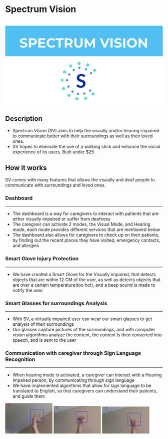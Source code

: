 # Spectrum Vision
<p align="center">
  </br>
  <img src="header.png"/>
</p>

## Description
<ul>
<li>Spectrum Vision (SV) aims to help the visually and/or hearing-impaired to communicate better with their surroundings as well as their loved ones. </li>
<li>SV hopes to eliminate the use of a walking stick and enhance the social experience of its users.   
  Built under $25</li>
</ul>

## How it works
SV comes with many features that allows the visually and deaf people to communicate with surroundings and loved ones.
### Dashboard 
<hr>
<ul>
  <li> The dashboard is a way for caregivers to interact with patients that are either visually impaired or suffer from deafness </li>
  <li> The caregiver can activate 2 modes, the Visual Mode, and Hearing mode, each mode provides different services that are mentioned below </li>
  <li> The dashboard also allows for caregivers to check up on their patients, by finding out the recent places they have visited, emergency contacts, and allergies </li>
</ul>

### Smart Glove Injury Protection
<hr>
<ul>
  <li> We have created a Smart Glove for the Visually impaired, that detects objects that are within 12 CM of the user, as well as detects objects that are over a certain temperature(too hot), and a beep sound is made to notify the user.</li>
</ul>

### Smart Glasses for surroundings Analysis
<hr>
<ul>
  <li> With SV, a virtually impaired user can wear our smart glasses to get analysis of their surroundings </li>
  <li> Our glasses capture pictures of the surroundings, and with computer vision algorithms analyze the content, the content is then converted into speech, and is sent to the user </li>
</ul>

### Communication with caregiver through Sign Language Recognition
<hr>
<ul>
  <li>When hearing mode is activated, a caregiver can interact with a Hearing Impaired person, by communicating through sign language</li>
  <li>We have implemented algorithms that allow for sign language to be translated to English, so that caregivers can understand their patients, and guide them </li>
</ul>
<div display = "inline">
  <img width = "30%" src = "K.png">
  <img width = "30%" src = "E.png">
  <img width = "30%" src = "Y.png">
</div>

